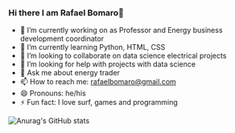 ### Hi there I am Rafael Bomaro👋

- 🔭 I’m currently working on as Professor and Energy business development coordinator
- 🌱 I’m currently learning Python, HTML, CSS
- 👯 I’m looking to collaborate on data science electrical projects
- 🤔 I’m looking for help with projects with data science 
- 💬 Ask me about energy trader
- 📫 How to reach me: rafaelbomaro@gmail.com
- 😄 Pronouns: he/his
- ⚡ Fun fact: I love surf, games and programming 


![Anurag's GitHub stats](https://github-readme-stats.vercel.app/api?username=bomaro&theme=dark&show_icons=true)
